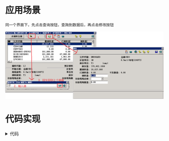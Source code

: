 # 应用场景

```
同一个界面下，先点击查询按钮，查詢到数据后，再点击修改按钮
```

![](image/7-1.png)

# 代码实现

<details>
<summary>代码</summary>


```java
;等待界面激活
WinWaitActive("[CLASS:ProFrame]","",10)
Sleep(1000)
;获取窗口的内部句柄
Local $handle =WinGetHandle("[CLASS:ProFrame]","")
Sleep(1000)
;点击查詢按钮
ControlClick($handle,"","[CLASS:ProButton;instance:8]","")
Sleep(1000)
;输入值，并且回车
ControlSend("[CLASS:ProFrame]","","[CLASS:Edit;instance:1]", $sResultH & @CR )
Sleep(1000)
;点击修改按钮
ControlClick($handle,"","[CLASS:ProButton;instance:6]")
Sleep(1000)
```

</details>